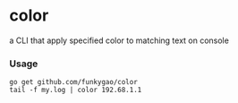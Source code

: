 # color
a CLI that apply specified color to matching text on console

### Usage

    go get github.com/funkygao/color
    tail -f my.log | color 192.68.1.1
